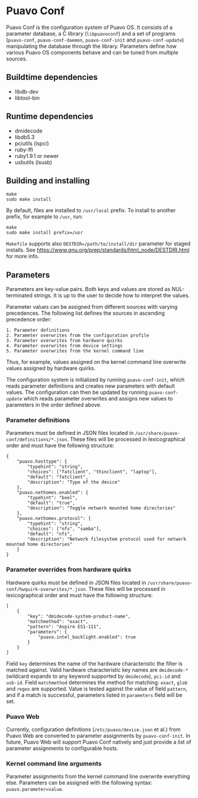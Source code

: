 # Puavo Conf

Puavo Conf is the configuration system of Puavo OS. It consists of a
parameter database, a C library (`libpuavoconf`) and a set of programs
(`puavo-conf`, `puavo-conf-daemon`, `puavo-conf-init` and
`puavo-conf-update`) manipulating the database through the
library. Parameters define how various Puavo OS components behave and
can be tuned from multiple sources.

## Buildtime dependencies

- libdb-dev
- libtool-bin

## Runtime dependencies

- dmidecode
- libdb5.3
- pciutils (lspci)
- ruby-ffi
- ruby1.9.1 or newer
- usbutils (lsusb)

## Building and installing

    make
    sudo make install

By default, files are installed to `/usr/local` prefix. To install to another
prefix, for example to `/usr`, run:

    make
    sudo make install prefix=/usr

`Makefile` supports also `DESTDIR=/path/to/install/dir` parameter for
staged installs. See
https://www.gnu.org/prep/standards/html_node/DESTDIR.html for more
info.

## Parameters

Parameters are key-value pairs. Both keys and values are stored as
NUL-terminated strings. It is up to the user to decide how to
interpret the values.

Parameter values can be assigned from different sources with varying
precedences. The following list defines the sources in ascending
precedence order:

    1. Parameter definitions
    2. Parameter overwrites from the configuration profile
    3. Parameter overwrites from hardware quirks
    4. Parameter overwrites from device settings
    5. Parameter overwrites from the kernel command line

Thus, for example, values assigned on the kernel command line
overwrite values assigned by hardware quirks.

The configuration system is initialized by running `puavo-conf-init`,
which reads parameter definitions and creates new parameters with
default values. The configuration can then be updated by running
`puavo-conf-update` which reads parameter overwrites and assigns new
values to parameters in the order defined above.

### Parameter definitions

Parameters must be defined in JSON files located in
`/usr/share/puavo-conf/definitions/*.json`. These files will be processed
in lexicographical order and must have the following structure:

    {
        "puavo.hosttype": {
            "typehint": "string",
            "choices": ["fatclient", "thinclient", "laptop"],
            "default": "fatclient",
            "description": "Type of the device"
        },
        "puavo.nethomes.enabled": {
            "typehint": "bool",
            "default": "true",
            "description": "Toggle network mounted home directories"
        },
        "puavo.nethomes.protocol": {
            "typehint": "string",
            "choices": ["nfs", "samba"],
            "default": "nfs",
            "description": "Network filesystem protocol used for network mounted home directories"
        }
    }

### Parameter overrides from hardware quirks

Hardware quirks must be defined in JSON files located in
`/usr/share/puavo-conf/hwquirk-overwrites/*.json`. These files will be processed
in lexicographical order and must have the following structure:

    [
        {
            "key": "dmidecode-system-product-name",
            "matchmethod": "exact",
            "pattern": "Aspire ES1-111",
            "parameters": {
                "puavo.intel_backlight.enabled": true
            }
        }
    ]

Field `key` determines the name of the hardware characteristic the
filter is matched against. Valid hardware characteristic key names are
`dmidecode-*` (wildcard expands to any keyword supported by
`dmidecode`), `pci-id` and `usb-id`. Field `matchmethod` determines
the method for matching: `exact`, `glob` and `regex` are
supported. Value is tested against the value of field `pattern`, and
if a match is successful, parameters listed in `parameters` field will
be set.

### Puavo Web

Currently, configuration definitions (`/etc/puavo/device.json` et al.)
from Puavo Web are converted to parameter assignments by
`puavo-conf-init`. In future, Puavo Web will support Puavo Conf
natively and just provide a list of parameter assignments to
configurable hosts.

### Kernel command line arguments

Parameter assignments from the kernel command line overwrite everything
else. Parameters can be assigned with the following syntax:
`puavo.parameter=value`.

